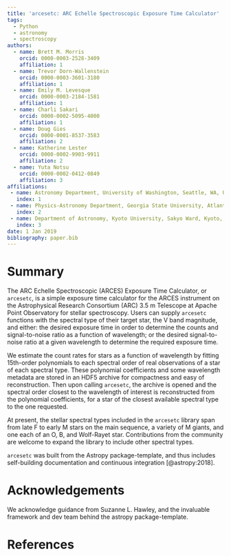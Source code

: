```yaml
---
title: 'arcesetc: ARC Echelle Spectroscopic Exposure Time Calculator'
tags:
  - Python
  - astronomy
  - spectroscopy
authors:
  - name: Brett M. Morris
    orcid: 0000-0003-2528-3409
    affiliation: 1
  - name: Trevor Dorn-Wallenstein
    orcid: 0000-0003-3601-3180
    affiliation: 1
  - name: Emily M. Levesque
    orcid: 0000-0003-2184-1581
    affiliation: 1
  - name: Charli Sakari
    orcid: 0000-0002-5095-4000
    affiliation: 1
  - name: Doug Gies
    orcid: 0000-0001-8537-3583
    affiliation: 2
  - name: Katherine Lester
    orcid: 0000-0002-9903-9911
    affiliation: 2
  - name: Yuta Notsu
    orcid: 0000-0002-0412-0849
    affiliation: 3
affiliations:
 - name: Astronomy Department, University of Washington, Seattle, WA, USA
   index: 1
 - name: Physics-Astronomy Department, Georgia State University, Atlanta, GA, USA
   index: 2
 - name: Department of Astronomy, Kyoto University, Sakyo Ward, Kyoto, Kyoto Prefecture 606-8501, Japan
   index: 3
date: 1 Jan 2019
bibliography: paper.bib
--- 
```


# Summary

The ARC Echelle Spectroscopic (ARCES) Exposure Time Calculator, or ``arcesetc``,
is a simple exposure time calculator for the ARCES instrument on the 
Astrophysical Research Consortium (ARC) 3.5 m Telescope at Apache Point 
Observatory for stellar spectroscopy. Users can supply ``arcesetc`` functions 
with the spectral type of their target star, the V band magnitude, and either: 
the desired exposure time in order to determine the counts and signal-to-noise
ratio as a function of wavelength; or the desired signal-to-noise ratio at a 
given wavelength to determine the required exposure time. 

We estimate the count rates for stars as a function of wavelength by fitting 
15th-order polynomials to each spectral order of real observations of a star of 
each spectral type. These polynomial coefficients and some wavelength metadata
are stored in an HDF5 archive for compactness and easy of reconstruction. Then
upon calling ``arcesetc``, the archive is opened and the spectral order closest
to the wavelength of interest is reconstructed from the polynomial 
coefficients, for a star of the closest available spectral type to the one 
requested. 

At present, the stellar spectral types included in the ``arcesetc`` library
span from late F to early M stars on the main sequence, a variety of M giants, 
and one each of an O, B, and Wolf-Rayet star. Contributions from the community 
are welcome to expand the library to include other spectral types.

``arcesetc`` was built from the Astropy package-template, and thus includes 
self-building documentation and continuous integration [@astropy:2018].

# Acknowledgements

We acknowledge guidance from Suzanne L. Hawley, and the invaluable 
framework and dev team behind the astropy package-template.

# References
